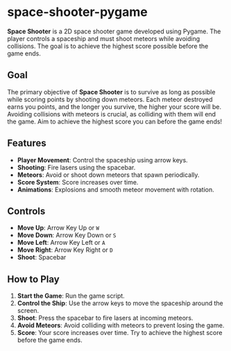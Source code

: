 # space-shooter-pygame

**Space Shooter** is a 2D space shooter game developed using Pygame. The player controls a spaceship and must shoot meteors while avoiding collisions. The goal is to achieve the highest score possible before the game ends.

## Goal
The primary objective of **Space Shooter** is to survive as long as possible while scoring points by shooting down meteors. Each meteor destroyed earns you points, and the longer you survive, the higher your score will be. Avoiding collisions with meteors is crucial, as colliding with them will end the game. Aim to achieve the highest score you can before the game ends!

## Features
- **Player Movement**: Control the spaceship using arrow keys.
- **Shooting**: Fire lasers using the spacebar.
- **Meteors**: Avoid or shoot down meteors that spawn periodically.
- **Score System**: Score increases over time.
- **Animations**: Explosions and smooth meteor movement with rotation.

## Controls
- **Move Up**: Arrow Key Up or `W`
- **Move Down**: Arrow Key Down or `S`
- **Move Left**: Arrow Key Left or `A`
- **Move Right**: Arrow Key Right or `D`
- **Shoot**: Spacebar

## How to Play
1. **Start the Game**: Run the game script.
2. **Control the Ship**: Use the arrow keys to move the spaceship around the screen.
3. **Shoot**: Press the spacebar to fire lasers at incoming meteors.
4. **Avoid Meteors**: Avoid colliding with meteors to prevent losing the game.
5. **Score**: Your score increases over time. Try to achieve the highest score before the game ends.

